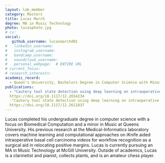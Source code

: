 ```yaml
---
layout: lab_member
category: Masters
title: Lucas March
degree: MA in Music Technology
photo: lucasphoto.jpg
# cv: 
social:
   github_username: lucasmarchd01
#   linkedin_username: 
#   instagram_username: 
#   bandcamp_username: 
#   soundcloud_username: 
#   personal_webpage:  # ENTIRE URL
# current_focus: 
# research_interests:
academic_record:
  - Queen's University, Bachelors Degree in Computer Science with Minor in Music
publications:
  - "Cautery tool state detection using deep learning on intraoperative surgery videos"
  https://doi.org/10.1117/12.2654234 
  -"Cautery tool state detection using deep learning on intraoperative surgery videos"
  https://doi.org/10.1117/12.2611837
---
```


Lucas completed his undergraduate degree in computer science with a focus on Biomedical Computation and a minor in Music at Queens University. His previous research at the Medical-Informatics laboratory covers machine learning and computational approaches on iKnife aided intraoperative basal cell carcinoma videos for workflow recognition as a surgical aid in relocating positive margins. Lucas is currently pursuing an MA in Music Technology at McGill University. Outside of academics, Lucas is a clarinetist and pianist, collects plants, and is an amateur chess player.
